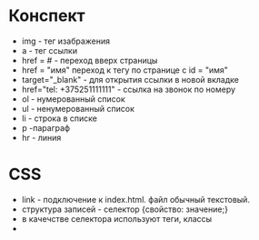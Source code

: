 # Конспект

 - img - тег изабражения
 - a - тег ссылки
 - href = # - переход вверх страницы
 - href = "имя" переход к тегу по странице с id = "имя"
 - target="_blank" - для открытия ссылки в новой вкладке
 - href="tel: +375251111111" - ссылка на звонок по номеру
  - ol - нумерованный список
  - ul - ненумерованный список
  - li - строка в списке
 - p -параграф
 - hr - линия 

  # CSS
  
 - link - подключение к index.html. файл обычный текстовый.
 - структура записей - селектор {свойство: значение;}
 - в качечстве селектора используют теги, классы
 - 
